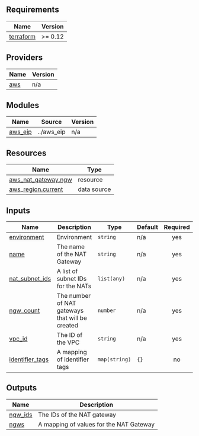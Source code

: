 <!-- BEGIN_TF_DOCS -->
## Requirements

| Name | Version |
|------|---------|
| <a name="requirement_terraform"></a> [terraform](#requirement\_terraform) | >= 0.12 |

## Providers

| Name | Version |
|------|---------|
| <a name="provider_aws"></a> [aws](#provider\_aws) | n/a |

## Modules

| Name | Source | Version |
|------|--------|---------|
| <a name="module_aws_eip"></a> [aws\_eip](#module\_aws\_eip) | ../aws_eip | n/a |

## Resources

| Name | Type |
|------|------|
| [aws_nat_gateway.ngw](https://registry.terraform.io/providers/hashicorp/aws/latest/docs/resources/nat_gateway) | resource |
| [aws_region.current](https://registry.terraform.io/providers/hashicorp/aws/latest/docs/data-sources/region) | data source |

## Inputs

| Name | Description | Type | Default | Required |
|------|-------------|------|---------|:--------:|
| <a name="input_environment"></a> [environment](#input\_environment) | Environment | `string` | n/a | yes |
| <a name="input_name"></a> [name](#input\_name) | The name of the NAT Gateway | `string` | n/a | yes |
| <a name="input_nat_subnet_ids"></a> [nat\_subnet\_ids](#input\_nat\_subnet\_ids) | A list of subnet IDs for the NATs | `list(any)` | n/a | yes |
| <a name="input_ngw_count"></a> [ngw\_count](#input\_ngw\_count) | The number of NAT gateways that will be created | `number` | n/a | yes |
| <a name="input_vpc_id"></a> [vpc\_id](#input\_vpc\_id) | The ID of the VPC | `string` | n/a | yes |
| <a name="input_identifier_tags"></a> [identifier\_tags](#input\_identifier\_tags) | A mapping of identifier tags | `map(string)` | `{}` | no |

## Outputs

| Name | Description |
|------|-------------|
| <a name="output_ngw_ids"></a> [ngw\_ids](#output\_ngw\_ids) | The IDs of the NAT gateway |
| <a name="output_ngws"></a> [ngws](#output\_ngws) | A mapping of values for the NAT Gateway |
<!-- END_TF_DOCS -->